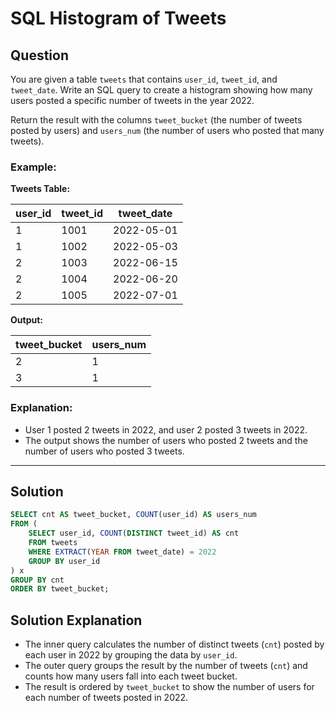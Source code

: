 
# SQL Histogram of Tweets

## Question

You are given a table `tweets` that contains `user_id`, `tweet_id`, and `tweet_date`. Write an SQL query to create a histogram showing how many users posted a specific number of tweets in the year 2022.

Return the result with the columns `tweet_bucket` (the number of tweets posted by users) and `users_num` (the number of users who posted that many tweets).

### Example:

**Tweets Table:**

| user_id | tweet_id | tweet_date |
|---------|----------|------------|
| 1       | 1001     | 2022-05-01 |
| 1       | 1002     | 2022-05-03 |
| 2       | 1003     | 2022-06-15 |
| 2       | 1004     | 2022-06-20 |
| 2       | 1005     | 2022-07-01 |

**Output:**

| tweet_bucket | users_num |
|--------------|-----------|
| 2            | 1         |
| 3            | 1         |

### Explanation:

- User 1 posted 2 tweets in 2022, and user 2 posted 3 tweets in 2022.
- The output shows the number of users who posted 2 tweets and the number of users who posted 3 tweets.

---

## Solution

```sql
SELECT cnt AS tweet_bucket, COUNT(user_id) AS users_num
FROM (
    SELECT user_id, COUNT(DISTINCT tweet_id) AS cnt
    FROM tweets
    WHERE EXTRACT(YEAR FROM tweet_date) = 2022
    GROUP BY user_id
) x
GROUP BY cnt 
ORDER BY tweet_bucket;
```

## Solution Explanation

- The inner query calculates the number of distinct tweets (`cnt`) posted by each user in 2022 by grouping the data by `user_id`.
- The outer query groups the result by the number of tweets (`cnt`) and counts how many users fall into each tweet bucket.
- The result is ordered by `tweet_bucket` to show the number of users for each number of tweets posted in 2022.
